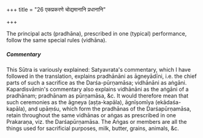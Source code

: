 +++
title = "26 एकप्रकरणे चोद्यमानानि प्रधानानि"

+++

The principal acts (pradhāna), prescribed in one (typical) performance, follow the same special rules (vidhāna).

#####  Commentary

This Sūtra is variously explained: Satyavrata's commentary, which I have followed in the translation, explains pradhānāni as āgneyādīni, i.e. the chief parts of such a sacrifice as the Darśa-pūrṇamāsa; vidhānāni as aṅgāni. Kapardisvāmin's commentary also explains vidhānāni as the aṅgāni of a pradhānam; pradhānam as pūrṇamāsa, &c. It would therefore mean that such ceremonies as the āgneya (aṣṭa-kapāla), āgnīṣomīya (ekādaśa-kapāla), and upāṃśu, which form the pradhānas of the Darśapūrṇamāsa, retain throughout the same vidhānas or aṅgas as prescribed in one Prakaraṇa, viz. the Darśapūrṇamāsa. The Aṅgas or members are all the things used for sacrificial purposes, milk, butter, grains, animals, &c.
